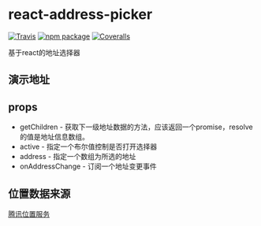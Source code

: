 # react-address-picker

[![Travis][build-badge]][build]
[![npm package][npm-badge]][npm]
[![Coveralls][coveralls-badge]][coveralls]

基于react的地址选择器

## 演示地址

## props

- getChildren - 获取下一级地址数据的方法，应该返回一个promise，resolve的值是地址信息数组。
- active - 指定一个布尔值控制是否打开选择器
- address - 指定一个数组为所选的地址
- onAddressChange - 订阅一个地址变更事件


## 位置数据来源

[腾讯位置服务](URL 'http://lbs.qq.com/webservice_v1/index.html')

[build-badge]: https://img.shields.io/travis/user/repo/master.png?style=flat-square
[build]: https://travis-ci.org/user/repo

[npm-badge]: https://img.shields.io/npm/v/npm-package.png?style=flat-square
[npm]: https://www.npmjs.org/package/npm-package

[coveralls-badge]: https://img.shields.io/coveralls/user/repo/master.png?style=flat-square
[coveralls]: https://coveralls.io/github/user/repo
